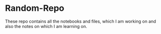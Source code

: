 # Random-Repo
These repo contains all the notebooks and files, which I am working on and also the notes on which I am learning on.
